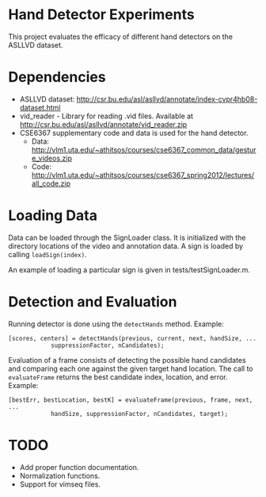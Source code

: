 # Hand Detector Experiments

This project evaluates the efficacy of different hand detectors on the ASLLVD
dataset.

# Dependencies

 - ASLLVD dataset: http://csr.bu.edu/asl/asllvd/annotate/index-cvpr4hb08-dataset.html
 - vid_reader - Library for reading .vid files. Available at
http://csr.bu.edu/asl/asllvd/annotate/vid_reader.zip
 - CSE6367 supplementary code and data is used for the hand detector.
    - Data: http://vlm1.uta.edu/~athitsos/courses/cse6367_common_data/gesture_videos.zip
    - Code: http://vlm1.uta.edu/~athitsos/courses/cse6367_spring2012/lectures/all_code.zip

# Loading Data

Data can be loaded through the SignLoader class. It is initialized with the 
directory locations of the video and annotation data. A sign is loaded by calling
`loadSign(index)`.

An example of loading a particular sign is given in tests/testSignLoader.m.

# Detection and Evaluation

Running detector is done using the `detectHands` method. Example:

```
[scores, centers] = detectHands(previous, current, next, handSize, ...
            suppressionFactor, nCandidates);
```

Evaluation of a frame consists of detecting the possible hand candidates and
comparing each one against the given target hand location. The call to
`evaluateFrame` returns the best candidate index, location, and error. Example:

```
[bestErr, bestLocation, bestK] = evaluateFrame(previous, frame, next, ...
            handSize, suppressionFactor, nCandidates, target);
```

# TODO

 - Add proper function documentation.
 - Normalization functions.
 - Support for vimseq files.
